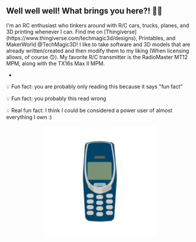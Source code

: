 ## Well well well! What brings you here?! 🙋‍♂️

<!--
**inventor7777/inventor7777** is a ✨ _special_ ✨ repository because its `README.md` (this file) appears on your GitHub profile.


-->I'm an RC enthusiast who tinkers around with R/C cars, trucks, planes, and 3D printing whenever I can. Find me on [Thingiverse](https://www.thingiverse.com/techmagic3d/designs), Printables, and MakerWorld @TechMagic3D! I like to take software and 3D models that are already written/created and then modify them to my liking (When licensing allows, of course 🙃). My favorite R/C transmitter is the RadioMaster MT12 MPM, along with the TX16s Max II MPM. 

*

💡 Fun fact: you are probably only reading this because it says "fun fact"

💡 Fun fact: you probably this read wrong

💡 Real fun fact: I think I could be considered a power user of almost everything I own :)

<div align="center">
  <img src="https://github.com/inventor7777/inventor7777/blob/dd0f074ea49bf7fea97dad45abd9ed3d76ceab2c/nokia.gif" alt="Demo" width="300">
</div>
